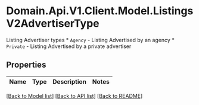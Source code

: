 # Domain.Api.V1.Client.Model.ListingsV2AdvertiserType
Listing Advertiser types  * `Agency` - Listing Advertised by an agency * `Private` - Listing Advertised by a private advertiser
## Properties

Name | Type | Description | Notes
------------ | ------------- | ------------- | -------------

[[Back to Model list]](../README.md#documentation-for-models) [[Back to API list]](../README.md#documentation-for-api-endpoints) [[Back to README]](../README.md)

